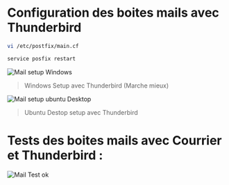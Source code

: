 # Configuration des boites mails avec Thunderbird


```bash
vi /etc/postfix/main.cf
```

```bash
service posfix restart
```

![Mail setup Windows ](https://github.com/Plangloi/420-AJ5-RO_DE-PLOIEMENT-DES-SERVICES-WEB-Linux/assets/48372629/a54824f7-84a2-4ae0-8407-8762d9801a20)

>Windows Setup avec Thunderbird (Marche mieux)

![Mail setup ubuntu Desktop](https://github.com/Plangloi/420-AJ5-RO_DE-PLOIEMENT-DES-SERVICES-WEB-Linux/assets/48372629/bed562b5-e326-4695-a19a-bd35218eaf20)

>Ubuntu Destop setup avec Thunderbird


# Tests des boites mails avec Courrier et Thunderbird :

![Mail Test ok](https://github.com/Plangloi/420-AJ5-RO_DE-PLOIEMENT-DES-SERVICES-WEB-Linux/assets/48372629/6f4a2cc3-6851-4de2-a107-1b67ab147024)
